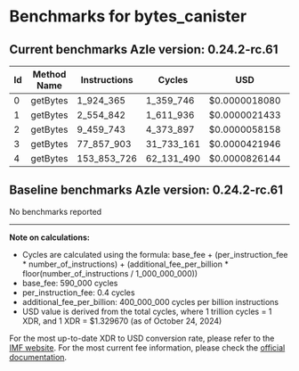# Benchmarks for bytes_canister

## Current benchmarks Azle version: 0.24.2-rc.61

| Id  | Method Name | Instructions | Cycles     | USD           | USD/Million Calls |
| --- | ----------- | ------------ | ---------- | ------------- | ----------------- |
| 0   | getBytes    | 1_924_365    | 1_359_746  | $0.0000018080 | $1.80             |
| 1   | getBytes    | 2_554_842    | 1_611_936  | $0.0000021433 | $2.14             |
| 2   | getBytes    | 9_459_743    | 4_373_897  | $0.0000058158 | $5.81             |
| 3   | getBytes    | 77_857_903   | 31_733_161 | $0.0000421946 | $42.19            |
| 4   | getBytes    | 153_853_726  | 62_131_490 | $0.0000826144 | $82.61            |

## Baseline benchmarks Azle version: 0.24.2-rc.61

No benchmarks reported

---

**Note on calculations:**

-   Cycles are calculated using the formula: base_fee + (per_instruction_fee \* number_of_instructions) + (additional_fee_per_billion \* floor(number_of_instructions / 1_000_000_000))
-   base_fee: 590_000 cycles
-   per_instruction_fee: 0.4 cycles
-   additional_fee_per_billion: 400_000_000 cycles per billion instructions
-   USD value is derived from the total cycles, where 1 trillion cycles = 1 XDR, and 1 XDR = $1.329670 (as of October 24, 2024)

For the most up-to-date XDR to USD conversion rate, please refer to the [IMF website](https://www.imf.org/external/np/fin/data/rms_sdrv.aspx).
For the most current fee information, please check the [official documentation](https://internetcomputer.org/docs/current/developer-docs/gas-cost#execution).
